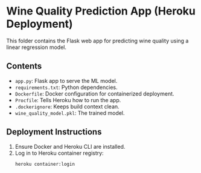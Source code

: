 # Wine Quality Prediction App (Heroku Deployment)

This folder contains the Flask web app for predicting wine quality using a linear regression model.

## Contents

- `app.py`: Flask app to serve the ML model.
- `requirements.txt`: Python dependencies.
- `Dockerfile`: Docker configuration for containerized deployment.
- `Procfile`: Tells Heroku how to run the app.
- `.dockerignore`: Keeps build context clean.
- `wine_quality_model.pkl`: The trained model.

## Deployment Instructions

1. Ensure Docker and Heroku CLI are installed.
2. Log in to Heroku container registry:
   ```bash
   heroku container:login